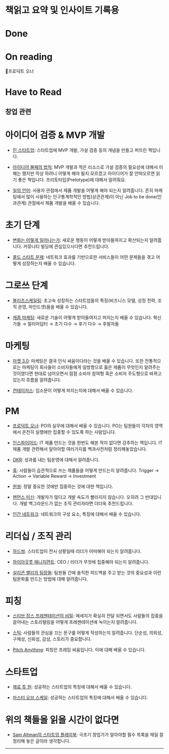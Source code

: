 # 책읽고 요약 및 인사이트 기록용

# Done

# On reading

프로덕트 오너

# Have to Read
## 창업 관련
# 아이디어 검증 & MVP 개발

- [린 스타트업](http://www.yes24.com/Product/Goods/7921251): 스타트업에 MVP 개발, 가설 검증 등의 개념을 만들고 퍼뜨린 책입니다.
    
- [아이디어 불패의 법칙](http://www.yes24.com/Product/Goods/89707566): MVP 개발과 적은 리소스로 가설 검증의 필요성에 대해서 이해는 했지만 막상 하려니 어떻게 해야 될지 모르겠고 아이디어가 잘 안떠오르면 읽기 좋은 책입니다. 프리토타입(Pretotype)에 대해서 알려줘요.
    
- [일의 언어](http://www.yes24.com/Product/Goods/38878588): 사용자 관점에서 제품 개발을 어떻게 해야 되는지 알려줍니다. 흔히 마케팅에서 많이 사용하는 인구통계학적인 방법(상관관계)이 아닌 Job to be done(인과관계) 관점에서 제품 개발을 배울 수 있습니다.
    

# 초기 단계

- [변화는 어떻게 일어나는가](http://www.yes24.com/Product/Goods/102420157): 새로운 행동이 어떻게 받아들여지고 확산되는지 알려줍니다. 커뮤니티 빌딩에 관심있으시다면 추천드립니다.
    
- [콜드 스타트 문제](https://www.amazon.com/Cold-Start-Problem-Andrew-Chen/dp/0062969749): 네트워크 효과를 기반으로한 서비스들이 어떤 문제들을 겪고 어떻게 성장하는지 배울 수 있습니다.
    

# 그로쓰 단계

- [블리츠스케일링](http://www.yes24.com/Product/Goods/89832012): 초고속 성장하는 스타트업들의 특징(비즈니스 모델, 성정 전략, 조직 운영, 마인드셋)들을 배울 수 있습니다.
    
- [캐즘 마케팅](http://www.yes24.com/Product/Goods/101964987): 새로운 기술이 어떻게 받아들여지고 퍼지는지 배울 수 있습니다. 혁신가들 → 얼리어답터 → 초기 다수 → 후기 다수 → 후발자들
    

# 마케팅

- [마켓 3.0](http://www.yes24.com/Product/Goods/3805315): 마케팅은 결국 인식 싸움이다라는 것을 배울 수 있습니다. 또한 전통적으로는 마케팅이 회사들이 소비자들에게 일방향으로 옳은 제품이 무엇인지 알려주는 것이였다면 현대로 넘어오면서 점점 소비자 참여형 혹은 소비자 주도형으로 바뀌고 있는지 흐름을 알려줍니다.
    
- [컨테이저스](http://www.yes24.com/Product/Goods/11075262): 입소문이 어떻게 퍼지는지에 대해서 배울 수 있습니다.
    

# PM

- [프로덕트 오너](http://www.yes24.com/Product/Goods/89553345): PO의 실무에 대해서 배울 수 있습니다. PO는 팀원들이 각자의 영역에서 온전히 실행에만 집중할 수 있도록 하는 사람입니다.
    
- [인스파이어드](http://www.yes24.com/Product/Goods/67512293): IT 제품 만드는 것을 한번도 해본 적이 없다면 강추하는 책입니다. IT 제품 개발 관련해서 알아야할 여러가지를 백과사전처럼 정리해놓았습니다.
    
- [OKR](http://www.yes24.com/Product/Goods/70981291): 성과를 내는 팀운영에 대해서 알려줍니다.
    
- [훅](http://www.yes24.com/Product/Goods/15523319): 사람들이 습관적으로 쓰는 제품들을 어떻게 만드는지 알려줍니다. Trigger → Action → Variable Reward → Investment
    
- [원씽](http://www.yes24.com/Product/Goods/9349031): 정말 중요한 것에만 집중하는 것에 대한 책입니다.
    
- [맨먼스 미신](http://www.yes24.com/Product/Goods/16928943): 개발자가 많다고 개발 속도가 빨라지지 않습니다. 오히려 그 반대입니다. 개발 백그라운드가 없는 조직 관리자라면 더더욱 추천드립니다.
    
- [인간 네트워크](https://www.aladin.co.kr/shop/wproduct.aspx?ItemId=264292958): 네트워크의 구성 요소, 특징에 대해서 배울 수 있습니다.
    

# 리더십 / 조직 관리

- [하드씽](http://www.yes24.com/Product/Goods/16387334): 스타트업이 전시 상황일때 리더가 어떠해야 되는지 알려줍니다.
    
- [하이아웃풋 매니지먼트](http://www.yes24.com/Product/Goods/61333181): CEO / 리더가 무엇에 집중해야 되는지 알려줍니다.
    
- [실리콘 밸리의 팀장들](http://www.yes24.com/Product/Goods/74259979): 팀원들 간에 솔직한 피드백을 주고 받는 것의 중요성과 이런 팀문화를 만드는 방법에 대해 알려줍니다.
    

# 피칭

- [스티브 잡스 프레젠테이션의 비밀](http://www.yes24.com/Product/Goods/3743692): 메세지가 확실히 전달 되면서도 사람들의 집중을 끌어내는 스토리텔링을 어떻게 프레젠테이션에 녹이는지 알려줍니다.
    
- [스틱](http://www.yes24.com/Product/Goods/3511229): 사람들의 관심을 끄는 문구를 어떻게 작성하는지 알려줍니다. 단순성, 의외성, 구체성, 신뢰성, 감성, 스토리가 중요합니다.
    
- [Pitch Anything](https://www.amazon.com/Pitch-Anything-Innovative-Presenting-Persuading/dp/1501211811): 피칭은 프레임 싸움입니다. 이에 대해 배울 수 있습니다.
    

# 스타트업

- [제로 투 원](http://www.yes24.com/Product/Goods/79302507): 성공하는 스타트업의 특징에 대해서 배울 수 있습니다.
    
- [마스터 오브 스케일](http://www.yes24.com/Product/Goods/109781554): 성공하는 스타트업의 특징에 대해서 배울 수 있습니다.
    

# 위의 책들을 읽을 시간이 없다면

- [Sam Altman의 스타트업 플레이북](https://playbook.samaltman.com/): 극초기 창업가가 알아야할 필수 목록을 제일 잘 정리해 놓은 글이라 생각합니다.
----------
